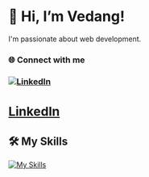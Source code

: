 # 👋 Hi, I’m Vedang!

I'm passionate about web development.

<h3>🌐 Connect with me <h3>
<a href="https://www.linkedin.com/in/shetty-vedanga-shivaram-95880828b/">
    <img src="https://img.icons8.com/color/48/000000/linkedin.png" alt="LinkedIn" style="vertical-align: middle;"/> <h2>LinkedIn</h2>
</a>

## 🛠️ My Skills
[![My Skills](https://skillicons.dev/icons?i=js,html,css,wasm)](https://skillicons.dev)

<!---
vedaaanggshetty/vedaaanggshetty is a ✨ special ✨ repository because its `README.md` (this file) appears on your GitHub profile.
You can click the Preview link to take a look at your changes.
--->
